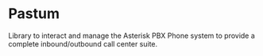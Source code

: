 Pastum
======

Library to interact and manage the Asterisk PBX Phone system to provide a complete inbound/outbound call center suite.
